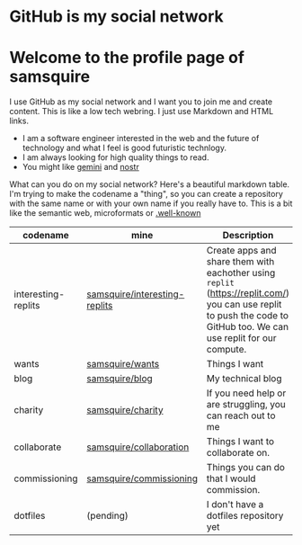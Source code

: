 # GitHub is my social network
# Welcome to the profile page of samsquire

I use GitHub as my social network and I want you to join me and create content. This is like a low tech webring. I just use Markdown and HTML links.

 * I am a software engineer interested in the web and the future of technology and what I feel is good futuristic technlogy.
 * I am always looking for high quality things to read.
 * You might like [gemini](https://gemini.circumlunar.space/docs/faq.html) and [nostr](https://nostr.com/)
 
 What can you do on my social network? Here's a beautiful markdown table. I'm trying to make the codename a "thing", so you can create a repository with the same name or with your own name if you really have to. This is a bit like the semantic web, microformats or [.well-known](https://en.wikipedia.org/wiki/Well-known_URI)

|codename|mine|Description|
|---|---|--|
| interesting-replits | [samsquire/interesting-replits](https://github.com/samsquire/interesting-replits) | Create apps and share them with eachother using `replit` (https://replit.com/) you can use replit to push the code to GitHub too. We can use replit for our compute.|
| wants | [samsquire/wants](https://github.com/samsquire/wants) | Things I want |
| blog | [samsquire/blog](https://github.com/samsquire/blog) | My technical blog |
| charity | [samsquire/charity](https://github.com/samsquire/charity) | If you need help or are struggling, you can reach out to me |
| collaborate | [samsquire/collaboration](https://github.com/samsquire/collaboration) | Things I want to collaborate on. |
| commissioning | [samsquire/commissioning](https://github.com/samsquire/commissioning) | Things you can do that I would commission. |
| dotfiles | (pending) | I don't have a dotfiles repository yet |
